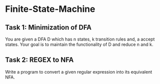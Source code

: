 # Finite-State-Machine

## Task 1: Minimization of DFA

You are given a DFA D which has n states, k transition rules and, a accept states. Your goal is to maintain the functionality of D and reduce n and k.

## Task 2: REGEX to NFA

Write a program to convert a given regular expression into its equivalent NFA.
